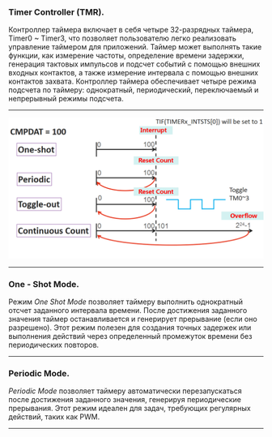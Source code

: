 ### Timer Controller (TMR).
Контроллер таймера включает в себя четыре 32-разрядных таймера, Timer0 ~ Timer3, что позволяет пользователю легко реализовать управление таймером для приложений. Таймер может выполнять такие функции, как измерение частоты, определение времени задержки, генерация тактовых импульсов и подсчет событий с помощью внешних входных контактов, а также измерение интервала с помощью внешних контактов захвата. Контроллер таймера обеспечивает четыре режима подсчета по таймеру: однократный, периодический, переключаемый и
непрерывный режимы подсчета. 
***
![alt-текст](https://github.com/PivnevNikolay/Segger_Embedded_Studio_for_Nuvoton/blob/master/008_Timer0~3/foto/001_timer.jpg "Timer")
***
### One - Shot Mode.
Режим *One Shot Mode* позволяет таймеру  выполнить однократный отсчет заданного интервала времени. После достижения заданного значения таймер останавливается и генерирует прерывание (если оно разрешено). Этот режим полезен для создания точных задержек или выполнения действий через определенный промежуток времени без периодических повторов.  
*** 
###  Periodic Mode.
*Periodic Mode*  позволяет таймеру автоматически перезапускаться после достижения заданного значения, генерируя периодические прерывания. Этот режим идеален для задач, требующих регулярных действий, таких как PWM.
***

